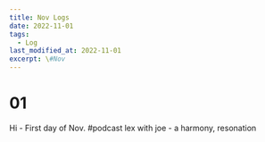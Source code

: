 ```yaml
---
title: Nov Logs
date: 2022-11-01
tags:
  - Log
last_modified_at: 2022-11-01
excerpt: \#Nov 
---
```


# 01

Hi - First day of Nov.
\#podcast lex with joe - a harmony, resonation